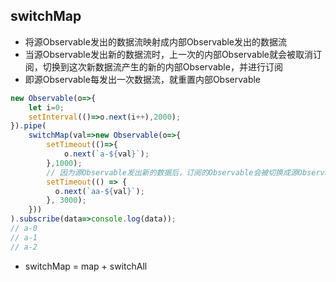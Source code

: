 ## switchMap
- 将源Observable发出的数据流映射成内部Observable发出的数据流
- 当源Observable发出新的数据流时，上一次的内部Observable就会被取消订阅，切换到这次新数据流产生的新的内部Observable，并进行订阅
- 即源Observable每发出一次数据流，就重置内部Observable
```js
new Observable(o=>{
    let i=0;
    setInterval(()=>o.next(i++),2000);
}).pipe(
    switchMap(val=>new Observable(o=>{
        setTimeout(()=>{
            o.next(`a-${val}`);
        },1000);
        // 因为源Observable发出新的数据后，订阅的Observable会被切换成源Observable, 所以内部Observable新的数据不会再被订阅到
        setTimeout(() => {
          o.next(`aa-${val}`);
        }, 3000);
    }))
).subscribe(data=>console.log(data));
// a-0
// a-1
// a-2
```
- switchMap = map + switchAll

